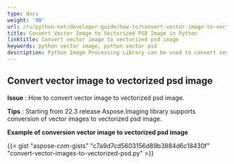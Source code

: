 ```yaml
---
type: docs
weight: '90'
url: /ru/python-net/developer-guide/how-to/convert-vector-image-to-vectorized-psd
title: Convert Vector Image to Vectorized PSD Image in Python
linktitle: Convert vector image to vectorized psd image
keywords: python vector image, python vector psd
description: Python Image Processing Library can be used to convert vector images to vectorized psd as shown in the python code.
---
```


**Convert vector image to vectorized psd image**
-----------------------------------------

**Issue** : How to convert vector image to vectorized psd image.

**Tips** : Starting from 22.3 release Aspose.Imaging library supports conversion of vector images to vectorized psd image.

**Example of conversion vector image to vectorized psd image**

{{< gist "aspose-com-gists" "c7a9d7cd5603156d89b3884d6c18430f" "convert-vector-images-to-vectorized-psd.py" >}}
